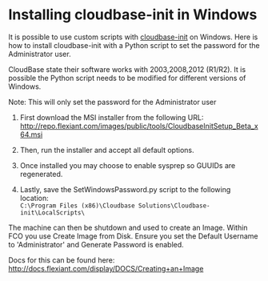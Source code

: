 Installing cloudbase-init in Windows
====================================

It is possible to use custom scripts with [cloudbase-init](https://github.com/stackforge/cloudbase-init) on Windows. Here is how to install cloudbase-init with a Python script to set the password for the Administrator user.

CloudBase state their software works with 2003,2008,2012 (R1/R2). It is possible the Python script needs to be modified for different versions of Windows.

Note: This will only set the password for the Administrator user

1. First download the MSI installer from the following URL:  
   http://repo.flexiant.com/images/public/tools/CloudbaseInitSetup_Beta_x64.msi

2. Then, run the installer and accept all default options.

3. Once installed you may choose to enable sysprep so GUUIDs are regenerated.

4. Lastly, save the SetWindowsPassword.py script to the following location:  
   `C:\Program Files (x86)\Cloudbase Solutions\Cloudbase-init\LocalScripts\`

The machine can then be shutdown and used to create an Image. Within FCO you use Create Image from Disk. Ensure you set the Default Username to 'Administrator' and Generate Password is enabled.

Docs for this can be found here: http://docs.flexiant.com/display/DOCS/Creating+an+Image
